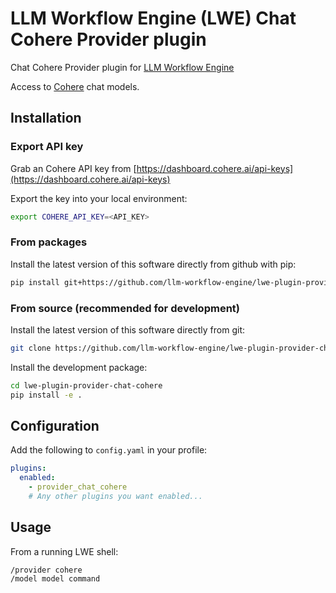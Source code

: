 # LLM Workflow Engine (LWE) Chat Cohere Provider plugin

Chat Cohere Provider plugin for [LLM Workflow Engine](https://github.com/llm-workflow-engine/llm-workflow-engine)

Access to [Cohere](https://docs.cohere.com/reference/chat) chat models.

## Installation

### Export API key

Grab an Cohere API key from [https://dashboard.cohere.ai/api-keys](https://dashboard.cohere.ai/api-keys)

Export the key into your local environment:

```bash
export COHERE_API_KEY=<API_KEY>
```

### From packages

Install the latest version of this software directly from github with pip:

```bash
pip install git+https://github.com/llm-workflow-engine/lwe-plugin-provider-chat-cohere
```

### From source (recommended for development)

Install the latest version of this software directly from git:

```bash
git clone https://github.com/llm-workflow-engine/lwe-plugin-provider-chat-cohere.git
```

Install the development package:

```bash
cd lwe-plugin-provider-chat-cohere
pip install -e .
```

## Configuration

Add the following to `config.yaml` in your profile:

```yaml
plugins:
  enabled:
    - provider_chat_cohere
    # Any other plugins you want enabled...
```

## Usage

From a running LWE shell:

```
/provider cohere
/model model command
```
